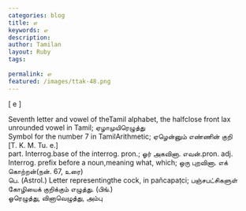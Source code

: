 ```yaml
---
categories: blog
title: எ
keywords: எ
description: 
author: Tamilan
layout: Ruby
tags: 
 
permalink: எ
featured: /images/ttak-48.png
---
```

  
[ e ]  
  
Seventh letter and vowel of theTamil alphabet, the halfclose front lax unrounded vowel in Tamil; ஏழாமுயிரெழுத்து  
Symbol for the number 7 in TamilArithmetic; ஏழென்னும் எண்ணின் குறி  
[T. K. M. Tu. e.]  
part. Interrog.base of the interrog. pron.; ஓர் அகவினா. எவன்.pron. adj. Interrog. prefix before a noun,meaning what, which; ஒரு புறவினா. எக் கொற்றன்(நன். 67, உரை)  
பெ. (Astrol.) Letter representingthe cock, in pañcapaṭci; பஞ்சபட்சிகளுள் கோழியைக் குறிக்கும் எழுத்து. (பிங்.)  
ஓரெழுத்து, வினாவெழுத்து, அம்பு